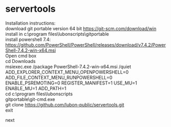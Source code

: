 # servertools
Installation instructions:  
download git portable version 64 bit https://git-scm.com/download/win  
install in c:\program files\lubonscripts\gitportable  
install powershell 7.4: https://github.com/PowerShell/PowerShell/releases/download/v7.4.2/PowerShell-7.4.2-win-x64.msi  
Open cmd box  
cd Downloads  
msiexec.exe /package PowerShell-7.4.2-win-x64.msi /quiet ADD_EXPLORER_CONTEXT_MENU_OPENPOWERSHELL=0 ADD_FILE_CONTEXT_MENU_RUNPOWERSHELL=0 ENABLE_PSREMOTING=0 REGISTER_MANIFEST=1 USE_MU=1 ENABLE_MU=1 ADD_PATH=1  
cd c:\program files\lubonscripts  
gitportable\git-cmd.exe  
git clone https://github.com/lubon-public/servertools.git   
exit  
  
next


